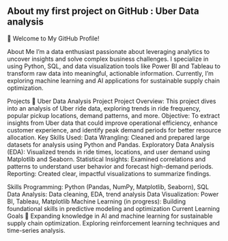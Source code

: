 ## About my first project on GitHub : Uber Data analysis 
👋 Welcome to My GitHub Profile!

About Me
I’m a data enthusiast passionate about leveraging analytics to uncover insights and solve complex business challenges. I specialize in using Python, SQL, and data visualization tools like Power BI and Tableau to transform raw data into meaningful, actionable information. Currently, I’m exploring machine learning and AI applications for sustainable supply chain optimization.

Projects
🚕 Uber Data Analysis Project
Project Overview: This project dives into an analysis of Uber ride data, exploring trends in ride frequency, popular pickup locations, demand patterns, and more.
Objective: To extract insights from Uber data that could improve operational efficiency, enhance customer experience, and identify peak demand periods for better resource allocation.
Key Skills Used:
Data Wrangling: Cleaned and prepared large datasets for analysis using Python and Pandas.
Exploratory Data Analysis (EDA): Visualized trends in ride times, locations, and user demand using Matplotlib and Seaborn.
Statistical Insights: Examined correlations and patterns to understand user behavior and forecast high-demand periods.
Reporting: Created clear, impactful visualizations to summarize findings.

Skills
Programming: Python (Pandas, NumPy, Matplotlib, Seaborn), SQL
Data Analysis: Data cleaning, EDA, trend analysis
Data Visualization: Power BI, Tableau, Matplotlib
Machine Learning (in progress): Building foundational skills in predictive modeling and optimization
Current Learning Goals 🎯
Expanding knowledge in AI and machine learning for sustainable supply chain optimization.
Exploring reinforcement learning techniques and time-series analysis.
